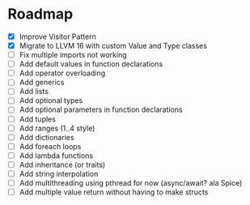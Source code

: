 # Roadmap

- [x] Improve Visitor Pattern
- [x] Migrate to LLVM 16 with custom Value and Type classes
- [ ] Fix multiple imports not working
- [ ] Add default values in function declarations
- [ ] Add operator overloading
- [ ] Add generics
- [ ] Add lists
- [ ] Add optional types
- [ ] Add optional parameters in function declarations
- [ ] Add tuples
- [ ] Add ranges (1..4 style)
- [ ] Add dictionaries
- [ ] Add foreach loops
- [ ] Add lambda functions
- [ ] Add inheritance (or traits)
- [ ] Add string interpolation
- [ ] Add multithreading using pthread for now (async/await? ala Spice)
- [ ] Add multiple value return without having to make structs